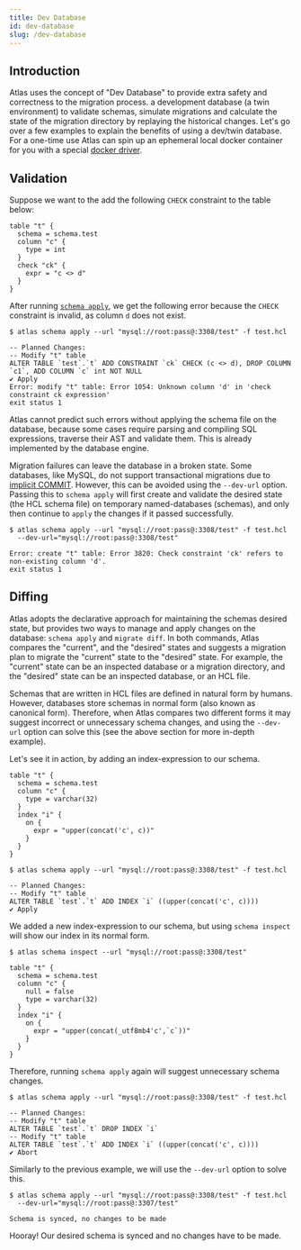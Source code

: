 ```yaml
---
title: Dev Database
id: dev-database
slug: /dev-database
---
```

## Introduction

Atlas uses the concept of "Dev Database" to provide extra safety and correctness to the migration process.
a development database (a twin environment) to validate schemas, simulate migrations and calculate the state of the
migration directory by replaying the historical changes. Let's go over a few examples to explain the benefits of using a
dev/twin database. For a one-time use Atlas can spin up an ephemeral local docker container for you with a special
[docker driver](cli/url.mdx).

## Validation

Suppose we want to the add the following `CHECK` constraint to the table below:

```hcl title="test.hcl" {6-8}
table "t" {
  schema = schema.test
  column "c" {
    type = int
  }
  check "ck" {
    expr = "c <> d"
  }
}
```

After running [`schema apply`](reference.md#atlas-schema-apply), we get the following error because the `CHECK`
constraint is invalid, as column `d` does not exist.

```shell
$ atlas schema apply --url "mysql://root:pass@:3308/test" -f test.hcl
```
```text
-- Planned Changes:
-- Modify "t" table
ALTER TABLE `test`.`t` ADD CONSTRAINT `ck` CHECK (c <> d), DROP COLUMN `c1`, ADD COLUMN `c` int NOT NULL
✔ Apply
Error: modify "t" table: Error 1054: Unknown column 'd' in 'check constraint ck expression'
exit status 1
```

Atlas cannot predict such errors without applying the schema file on the database, because some cases require parsing
and compiling SQL expressions, traverse their AST and validate them. This is already implemented by the database engine.

Migration failures can leave the database in a broken state. Some databases, like MySQL, do not support transactional
migrations due to [implicit COMMIT](https://dev.mysql.com/doc/refman/8.0/en/implicit-commit.html). However, this can be
avoided using the `--dev-url` option. Passing this to `schema apply` will first create and validate the desired state
(the HCL schema file) on temporary named-databases (schemas), and only then continue to `apply` the changes if it passed
successfully.

```shell
$ atlas schema apply --url "mysql://root:pass@:3308/test" -f test.hcl
  --dev-url="mysql://root:pass@:3308/test"
```
```text
Error: create "t" table: Error 3820: Check constraint 'ck' refers to non-existing column 'd'.
exit status 1
```

## Diffing

Atlas adopts the declarative approach for maintaining the schemas desired state, but provides two ways to manage and
apply changes on the database: `schema apply` and `migrate diff`. In both commands, Atlas compares the "current", and the
"desired" states and suggests a migration plan to migrate the "current" state to the "desired" state. For example, the
"current" state can be an inspected database or a migration directory, and the "desired" state can be an inspected
database, or an HCL file.

Schemas that are written in HCL files are defined in natural form by humans. However, databases store schemas in
normal form (also known as canonical form). Therefore, when Atlas compares two different forms it may suggest incorrect
or unnecessary schema changes, and using the `--dev-url` option can solve this (see the above section for more
in-depth example).

Let's see it in action, by adding an index-expression to our schema.

```hcl title="test.hcl" {6-10}
table "t" {
  schema = schema.test
  column "c" {
    type = varchar(32)
  }
  index "i" {
    on {
      expr = "upper(concat('c', c))"
    }
  }
}
```

```shell
$ atlas schema apply --url "mysql://root:pass@:3308/test" -f test.hcl
```
```text
-- Planned Changes:
-- Modify "t" table
ALTER TABLE `test`.`t` ADD INDEX `i` ((upper(concat('c', c))))
✔ Apply
```

We added a new index-expression to our schema, but using `schema inspect` will show our index in its normal form.

```shell
$ atlas schema inspect --url "mysql://root:pass@:3308/test"
```
```hcl {7-11}
table "t" {
  schema = schema.test
  column "c" {
    null = false
    type = varchar(32)
  }
  index "i" {
    on {
      expr = "upper(concat(_utf8mb4'c',`c`))"
    }
  }
}
```

Therefore, running `schema apply` again will suggest unnecessary schema changes.
```shell
$ atlas schema apply --url "mysql://root:pass@:3308/test" -f test.hcl
```
```text
-- Planned Changes:
-- Modify "t" table
ALTER TABLE `test`.`t` DROP INDEX `i`
-- Modify "t" table
ALTER TABLE `test`.`t` ADD INDEX `i` ((upper(concat('c', c))))
✔ Abort
```

Similarly to the previous example, we will use the `--dev-url` option to solve this.

```shell
$ atlas schema apply --url "mysql://root:pass@:3308/test" -f test.hcl
  --dev-url="mysql://root:pass@:3307/test"
```
```text
Schema is synced, no changes to be made
```

Hooray! Our desired schema is synced and no changes have to be made.

